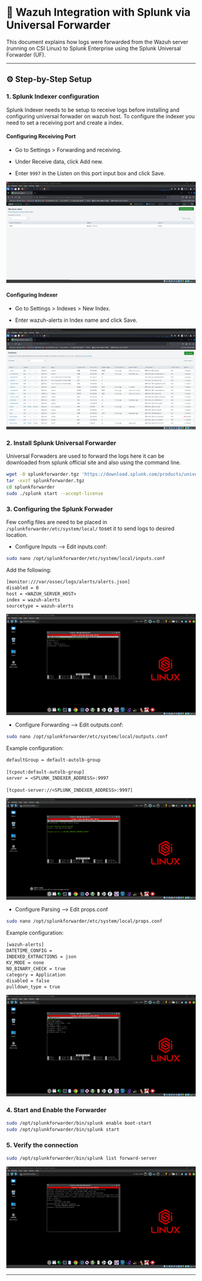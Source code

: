 # 🔐 Wazuh Integration with Splunk via Universal Forwarder

This document explains how logs were forwarded from the Wazuh server (running on CSI Linux) to Splunk Enterprise using the Splunk Universal Forwarder (UF).

---

## ⚙️ Step-by-Step Setup

### 1. Splunk Indexer configuration

Splunk Indexer needs to be setup to receive logs before installing and configuring universal forwader on wazuh host. To configure the indexer you need to set a receiving port and create a index.

#### Configuring Receiving Port

- Go to Settings > Forwarding and receiving.

- Under Receive data, click Add new.

- Enter `9997` in the Listen on this port input box and click Save.

![siem](../Screenshots/wazuhport.png)


#### Configuring Indexer

- Go to Settings > Indexes > New Index.

- Enter wazuh-alerts in Index name and click Save.

![siem](../Screenshots/wazuhindex.png)


### 2. Install Splunk Universal Forwarder

Universal Forwaders are used to forward the logs here it can be downloaded from splunk official site and also using the command line.

```bash
wget -O splunkforwarder.tgz 'https://download.splunk.com/products/universalforwarder/releases/9.2.1/linux/splunkforwarder-9.2.1-<build>.tgz'
tar -xvzf splunkforwarder.tgz
cd splunkforwarder
sudo ./splunk start --accept-license
```

### 3. Configuring the Splunk Forwader

Few config files are need to be placed in `/splunkforwarder/etc/system/local/` toset it to send logs to desired location.

- Configure Inputs --> Edit inputs.conf:

```bash
sudo nano /opt/splunkforwarder/etc/system/local/inputs.conf
```
Add the following:

```
[monitor:///var/ossec/logs/alerts/alerts.json]
disabled = 0
host = <WAZUH_SERVER_HOST>
index = wazuh-alerts
sourcetype = wazuh-alerts
```

![siem](../Screenshots/inputsconf.png)

- Configure Forwarding --> Edit outputs.conf:

```bash
sudo nano /opt/splunkforwarder/etc/system/local/outputs.conf
```
Example configuration:

```
defaultGroup = default-autolb-group

[tcpout:default-autolb-group]
server = <SPLUNK_INDEXER_ADDRESS>:9997

[tcpout-server://<SPLUNK_INDEXER_ADDRESS>:9997]
```

![siem](../Screenshots/outputsconf.png)

- Configure Parsing --> Edit props.conf

```bash
sudo nano /opt/splunkforwarder/etc/system/local/props.conf
```
Example configuration:

```
[wazuh-alerts]
DATETIME_CONFIG =
INDEXED_EXTRACTIONS = json
KV_MODE = none
NO_BINARY_CHECK = true
category = Application
disabled = false
pulldown_type = true
```

![siem](../Screenshots/propsconf.png)

### 4. Start and Enable the Forwarder

```bash
sudo /opt/splunkforwarder/bin/splunk enable boot-start
sudo /opt/splunkforwarder/bin/splunk start
```

### 5. Verify the connection

```bash
sudo /opt/splunkforwarder/bin/splunk list forward-server
```

![siem](../Screenshots/wazuhforwader.png)

---
